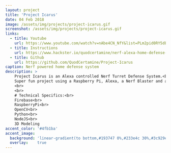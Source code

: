 ```yaml
---
layout: project
title: 'Project Icarus'
date: 04 Feb 2018
image: /assets/img/projects/project-icarus.gif
screenshot: /assets/img/projects/project-icarus.gif
links:
  - title: Youtube
    url: https://www.youtube.com/watch?v=nAbe4CN_NfY&list=PLm2pid0RY5dEpCS_2eUWyErOQre9ZqB6Z
  - title: Instructions
    url: https://www.hackster.io/quodcertamine/nerf-alexa-home-defense-turrent-a50dd1
  - title: Github
    url: https://github.com/QuodCertamine/Project-Icarus
caption: Nerf powered home defense system
description: >
    Project Icarus is an Alexa controlled Nerf Turret Defense System.<br>
    Super fun project using a Raspberry Pi, Alexa, a Nerf Blaster and a bunch of scrap wood! OpenCV is also used for tracking.
    <br>
    <br>
    # Technical Specifics:<br>
    Firebase<br>
    RaspberryPi<br>
    OpenCV<br>
    Python<br>
    NodeJS<br>
    3D Modeling
accent_color: '#4fb1ba'
accent_image:
  background: 'linear-gradient(to bottom,#193747 0%,#233e4c 30%,#3c929e 50%,#d5d5d4 70%,#cdccc8 100%)'
  overlay:    true
---
```

